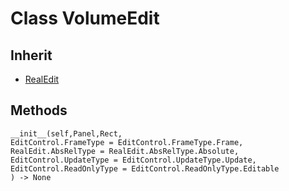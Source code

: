 # Class VolumeEdit

## Inherit

* [RealEdit](RealEdit.md)

## Methods
```
__init__(self,Panel,Rect,
EditControl.FrameType = EditControl.FrameType.Frame,
RealEdit.AbsRelType = RealEdit.AbsRelType.Absolute, 
EditControl.UpdateType = EditControl.UpdateType.Update, 
EditControl.ReadOnlyType = EditControl.ReadOnlyType.Editable
) -> None
```
